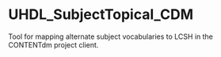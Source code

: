 UHDL_SubjectTopical_CDM
=======================

Tool for mapping alternate subject vocabularies to LCSH in the CONTENTdm project client.
